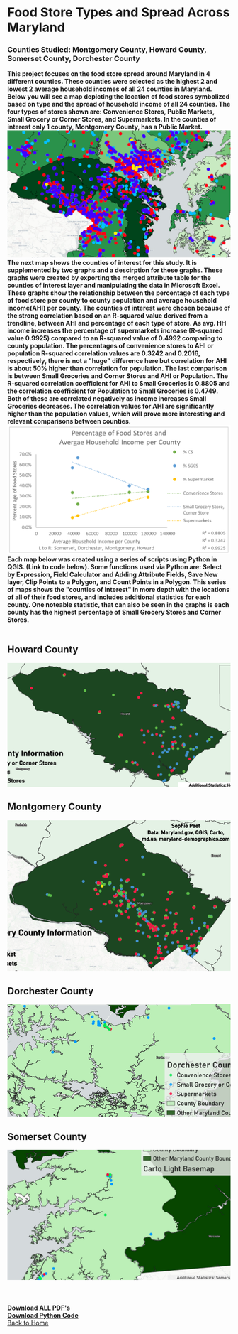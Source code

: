 # Food Store Types and Spread Across Maryland
### Counties Studied: Montgomery County, Howard County, Somerset County, Dorchester County

**This project focuses on the food store spread around Maryland in 4 different counties. These counties were selected as the highest 2 and lowest 2 average household incomes of all 24 counties in Maryland. Below you will see a map depicting the location of food stores symbolized based on type and the spread of household income of all 24 counties. The four types of stores shown are: Convenience Stores, Public Markets, Small Grocery or Corner Stores, and Supermarkets. In the counties of interest only 1 county, Montgomery County, has a Public Market.**
<br>
[<img src="/FoodSpreadProject/incomelocations.PNG?raw=true"/>](/FoodSpreadProject/IncomeStoreLocations.pdf)
<br>
**The next map shows the counties of interest for this study. It is supplemented by two graphs and a descirption for these graphs. These graphs were created by exporting the merged attribute table for the counties of interest layer and manipulating the data in Microsoft Excel. These graphs show the relationship between the percentage of each type of food store per county to county population and average household income(AHI) per county. The counties of interest were chosen because of the strong correlation based on an R-squared value derived from a trendline, between AHI and percentage of each type of store. As avg. HH income increases the percentage of supermarkets increase (R-squared value 0.9925) compared to an R-squared value of 0.4992 comparing to county population. The percentages of convenience stores to AHI or population R-squared correlation values are 0.3242 and 0.2016, respectively, there is not a "huge" difference here but correlation for AHI is about 50% higher than correlation for population. The last comparison is between Small Groceries and Corner Stores and AHI or Population. The R-squared correlation coefficient for AHI to Small Groceries is 0.8805 and the correlation coefficient for Population to Small Groceries is 0.4749. Both of these are correlated negatively as income increases Small Groceries decreases. The correlation values for AHI are significantly higher than the population values, which will prove more interesting and relevant comparisons between counties.**
<br>
[<img src="/FoodSpreadProject/graph.PNG?raw=true"/>](/FoodSpreadProject/COI_Graphs.pdf)
<br>
**Each map below was created using a series of scripts using Python in QGIS. (Link to code below). Some functions used via Python are: Select by Expression, Field Calculator and Adding Attribute Fields, Save New layer, Clip Points to a Polygon, and Count Points in a Polygon. This series of maps shows the "counties of interest" in more depth with the locations of all of their food stores, and includes additional statistics for each county. One noteable statistic, that can also be seen in the graphs is each county has the highest percentage of Small Grocery Stores and Corner Stores.**
<br>
<br>
## Howard County

[<img src="/FoodSpreadProject/howard.PNG?raw=true"/>](/FoodSpreadProject/HowardCounty.pdf)
<br>
## Montgomery County

[<img src="/FoodSpreadProject/montgomery.PNG?raw=true"/>](/FoodSpreadProject/MontgomeryCounty.pdf)
<br>
## Dorchester County

[<img src="/FoodSpreadProject/dorchester.PNG?raw=true"/>](/FoodSpreadProject/DorchesterCounty.pdf)
<br>
## Somerset County

[<img src="/FoodSpreadProject/somerset.PNG?raw=true"/>](/FoodSpreadProject/SomersetCounty.pdf)
<br>
<br>
<br>
<br>
**[Download ALL PDF's](/FoodSpreadProject/AllPDFs_Project2_Peet.pdf)**
<br>
**[Download Python Code]()**
<br>
<a href="https://sophiepeet.github.io">Back to Home</a>



